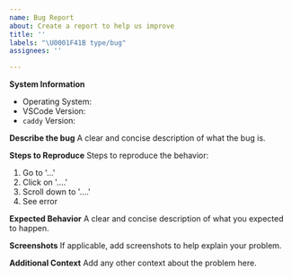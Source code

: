 ```yaml
---
name: Bug Report
about: Create a report to help us improve
title: ''
labels: "\U0001F41B type/bug"
assignees: ''

---
```


**System Information**
* Operating System:
* VSCode Version: 
* `caddy` Version:

**Describe the bug**
A clear and concise description of what the bug is.

**Steps to Reproduce**
Steps to reproduce the behavior:
1. Go to '...'
2. Click on '....'
3. Scroll down to '....'
4. See error

**Expected Behavior**
A clear and concise description of what you expected to happen.

**Screenshots**
If applicable, add screenshots to help explain your problem.

**Additional Context**
Add any other context about the problem here.
